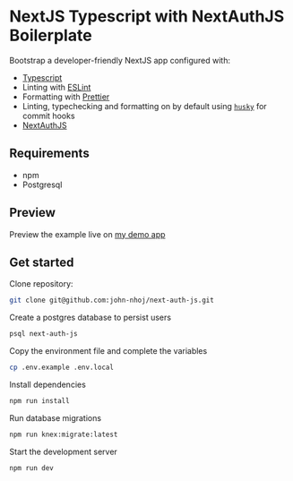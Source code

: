 # NextJS Typescript with NextAuthJS Boilerplate

Bootstrap a developer-friendly NextJS app configured with:

- [Typescript](https://www.typescriptlang.org/)
- Linting with [ESLint](https://eslint.org/)
- Formatting with [Prettier](https://prettier.io/)
- Linting, typechecking and formatting on by default using [`husky`](https://github.com/typicode/husky) for commit hooks
- [NextAuthJS](https://next-auth.js.org)

## Requirements

- npm
- Postgresql

## Preview

Preview the example live on [my demo app](demo-next-auth-js.johncheng.me)

## Get started

Clone repository:

```bash
git clone git@github.com:john-nhoj/next-auth-js.git
```

Create a postgres database to persist users

```bash
psql next-auth-js
```

Copy the environment file and complete the variables

```bash
cp .env.example .env.local
```

Install dependencies

```bash
npm run install
```

Run database migrations

```bash
npm run knex:migrate:latest
```

Start the development server

```bash
npm run dev
```
